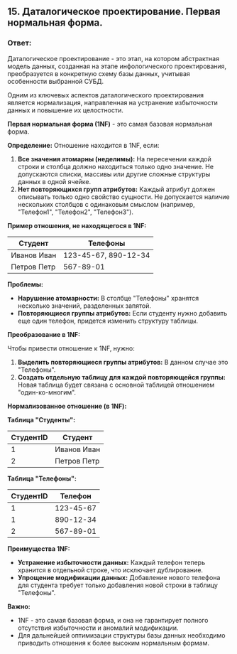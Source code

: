 ## 15. Даталогическое проектирование. Первая нормальная форма.

### Ответ:

Даталогическое проектирование - это этап, на котором абстрактная модель данных, созданная на этапе инфологического проектирования, преобразуется в конкретную схему базы данных, учитывая особенности выбранной СУБД. 

Одним из ключевых аспектов даталогического проектирования является нормализация,  направленная на устранение избыточности данных и повышение их целостности.  

**Первая нормальная форма (1NF)** - это самая базовая нормальная форма.  

**Определение:** Отношение находится в 1NF,  если:

1. **Все значения атомарны (неделимы):**  На  пересечении  каждой  строки  и  столбца  должно  находиться  только  одно  значение.  Не  допускаются  списки,  массивы  или  другие  сложные  структуры  данных  в  одной  ячейке.
2. **Нет повторяющихся групп атрибутов:**  Каждый  атрибут  должен  описывать  только  одно  свойство  сущности.  Не  допускается  наличие  нескольких  столбцов  с  одинаковым  смыслом  (например,  "Телефон1",  "Телефон2",  "Телефон3").

**Пример отношения, не находящегося в 1NF:**

| Студент     | Телефоны              |
| ----------- | --------------------- |
| Иванов Иван | 123-45-67,  890-12-34 |
| Петров Петр | 567-89-01             |

**Проблемы:**

* **Нарушение атомарности:**  В  столбце  "Телефоны"  хранятся  несколько  значений,  разделенных  запятой.
* **Повторяющиеся  группы  атрибутов:**  Если  студенту  нужно  добавить  еще  один  телефон,  придется  изменить  структуру  таблицы.

**Преобразование в 1NF:**

Чтобы  привести  отношение  к  1NF,  нужно:

1. **Выделить повторяющиеся группы атрибутов:**  В  данном  случае  это  "Телефоны".
2. **Создать  отдельную  таблицу  для  каждой  повторяющейся  группы:**  Новая  таблица  будет  связана  с  основной  таблицей  отношением  "один-ко-многим".

**Нормализованное отношение (в 1NF):**

**Таблица "Студенты":**

| СтудентID | Студент     |
| --------- | ----------- |
| 1         | Иванов Иван |
| 2         | Петров Петр |

**Таблица "Телефоны":**

| СтудентID | Телефон   |
| --------- | --------- |
| 1         | 123-45-67 |
| 1         | 890-12-34 |
| 2         | 567-89-01 |

**Преимущества 1NF:**

* **Устранение  избыточности  данных:**  Каждый  телефон  теперь  хранится  в  отдельной  строке,  что  исключает  дублирование.
* **Упрощение  модификации  данных:**  Добавление  нового  телефона  для  студента  требует  только  добавления  новой  строки  в  таблицу  "Телефоны".

**Важно:** 

* 1NF -  это  самая  базовая  форма,  и  она  не  гарантирует  полного  отсутствия  избыточности  и  аномалий  модификации.  
* Для  дальнейшей  оптимизации  структуры  базы  данных  необходимо  приводить  отношения  к  более  высоким  нормальным  формам.
